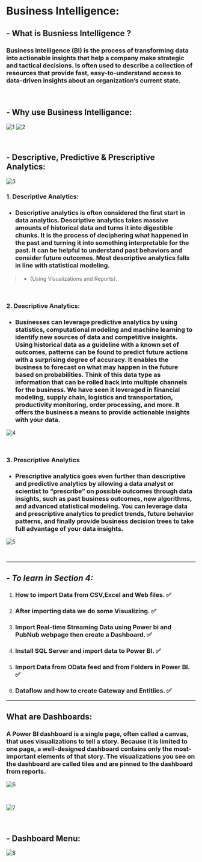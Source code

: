 # **Business Intelligence:**

## -  What is Busniess Intelligence ?

### Business intelligence (BI) is the process of transforming data into actionable insights that help a company make strategic and tactical decisions. Is often used to describe a collection of resources that provide fast, easy-to-understand access to data-driven insights about an organization’s current state.

<br />

## - Why use Business Intelligance:

![1](images/1.png)
![2](images/2.png)

<br />

## - Descriptive, Predictive & Prescriptive Analytics:

![3](images/3.png)

### **1. Descriptive Analytics:** 

 + ### Descriptive analytics is often considered the first start in data analytics. Descriptive analytics takes massive amounts of historical data and turns it into digestible chunks. It is the process of deciphering what happened in the past and turning it into something interpretable for the past. It can be helpful to understand past behaviors and consider future outcomes. Most descriptive analytics falls in line with statistical modeling.
 > - (Using Visualizations and Reports).

<br />

### **2. Descriptive Analytics:**
+ ### Businesses can leverage predictive analytics by using statistics, computational modeling and machine learning to identify new sources of data and competitive insights. Using historical data as a guideline with a known set of outcomes, patterns can be found to predict future actions with a surprising degree of accuracy. It enables the business to forecast on what may happen in the future based on probabilities. Think of this data type as information that can be rolled back into multiple channels for the business. We have seen it leveraged in financial modeling, supply chain, logistics and transportation, productivity monitoring, order processing, and more. It offers the business a means to provide actionable insights with your data.

![4](images/4.png)

<br />

### **3. Prescriptive Analytics**
- ### Prescriptive analytics goes even further than descriptive and predictive analytics by allowing a data analyst or scientist to “prescribe” on possible outcomes through data insights, such as past business outcomes, new algorithms, and advanced statistical modeling. You can leverage data and prescriptive analytics to predict trends, future behavior patterns, and finally provide business decision trees to take full advantage of your data insights.

![5](images/5.png)

<br />

------------------------------------

## ***- To learn in Section 4:***

1. ### How to import Data from CSV,Excel and Web files. ✅
2. ### After importing data we do some Visualizing. ✅
3. ### Import Real-time Streaming Data using Power bi and PubNub webpage then create a Dashboard. ✅
4. ### Install SQL Server and import data to Power BI. ✅

5. ### Import Data from OData feed and from Folders in Power BI. ✅

6. ### Dataflow and how to create Gateway and Entitiies. ✅

-------------------------------------

## **What are Dashboards:**
### A Power BI dashboard is a single page, often called a canvas, that uses visualizations to tell a story. Because it is limited to one page, a well-designed dashboard contains only the most-important elements of that story. The visualizations you see on the dashboard are called tiles and are pinned to the dashboard from reports.


![6](images/6.png)

<br />


![7](images/7.png)

<br />

## - **Dashboard Menu**:

![8](images/8.png)

<br />